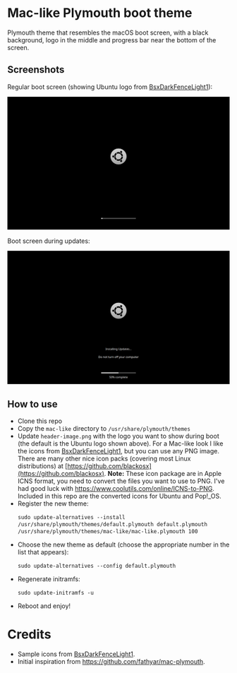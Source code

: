 # Mac-like Plymouth boot theme

Plymouth theme that resembles the macOS boot screen, with a black background,
logo in the middle and progress bar near the bottom of the screen.

## Screenshots

Regular boot screen (showing Ubuntu logo from [BsxDarkFenceLight1](https://github.com/blackosx/BsxDarkFenceLight1)):

<img src="screenshots/screenshot-boot.png" alt="screenshot-boot" style="zoom:50%;" />

Boot screen during updates:

<img src="screenshots/screenshot-updates.png" alt="screenshot-updates" style="zoom:50%;" />

## How to use

- Clone this repo
- Copy the `mac-like` directory to `/usr/share/plymouth/themes`
- Update `header-image.png` with the logo you want to show during boot (the default is the Ubuntu logo shown above). For a Mac-like look I like the icons from  [BsxDarkFenceLight1](https://github.com/blackosx/BsxDarkFenceLight1), but you can use any PNG image. There are many other nice icon packs (covering most Linux distributions) at [https://github.com/blackosx](https://github.com/blackosx). **Note:** These icon package are in Apple ICNS format, you need to convert the files you want to use to PNG. I've had good luck with https://www.coolutils.com/online/ICNS-to-PNG. Included in this repo are the converted icons for Ubuntu and Pop!_OS.
- Register the new theme:
  ```
  sudo update-alternatives --install /usr/share/plymouth/themes/default.plymouth default.plymouth /usr/share/plymouth/themes/mac-like/mac-like.plymouth 100
  ```
- Choose the new theme as default (choose the appropriate number in the list that appears):
  ```
  sudo update-alternatives --config default.plymouth
  ```
- Regenerate initramfs:
  ```
  sudo update-initramfs -u
  ```
- Reboot and enjoy!

# Credits

- Sample icons from  [BsxDarkFenceLight1](https://github.com/blackosx/BsxDarkFenceLight1).
- Initial inspiration from https://github.com/fathyar/mac-plymouth.


